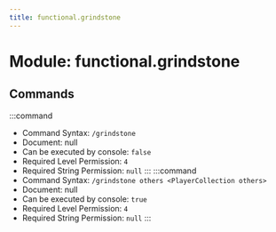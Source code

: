 ```yaml
---
title: functional.grindstone
---
```



# Module: functional.grindstone

## Commands
:::command
- Command Syntax: `/grindstone`
- Document: null
- Can be executed by console: `false`
- Required Level Permission: `4`
- Required String Permission: `null`
:::
:::command
- Command Syntax: `/grindstone others <PlayerCollection others>`
- Document: null
- Can be executed by console: `true`
- Required Level Permission: `4`
- Required String Permission: `null`
:::
